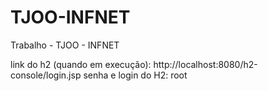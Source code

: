 # TJOO-INFNET
Trabalho - TJOO - INFNET

link do h2 (quando em execução): http://localhost:8080/h2-console/login.jsp
senha e login do H2: root
